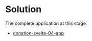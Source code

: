 # Solution

The complete application at this stage:

- [donation-svelte-04-app](https://github.com/wit-hdip-comp-sci-2023/full-stack-1/tree/master/prj/donation/svelte/donation-svelte-04-app)

